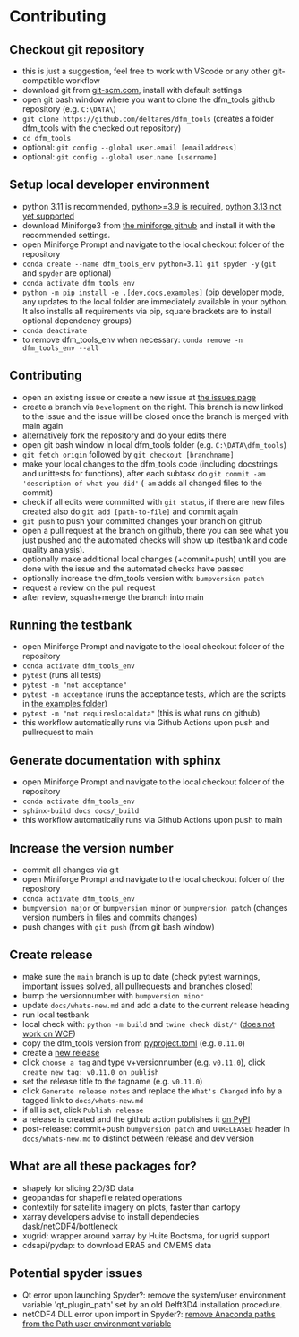# Contributing

## Checkout git repository

- this is just a suggestion, feel free to work with VScode or any other git-compatible workflow
- download git from [git-scm.com](https://git-scm.com/download/win), install with default settings
- open git bash window where you want to clone the dfm_tools github repository (e.g. `C:\DATA\`)
- `git clone https://github.com/deltares/dfm_tools` (creates a folder dfm_tools with the checked out repository)
- `cd dfm_tools`
- optional: `git config --global user.email [emailaddress]`
- optional: `git config --global user.name [username]`

## Setup local developer environment

- python 3.11 is recommended, [python>=3.9 is required](https://github.com/Deltares/dfm_tools/issues/267), [python 3.13 not yet supported](https://github.com/Deltares/dfm_tools/issues/559)
- download Miniforge3 from [the miniforge github](https://github.com/conda-forge/miniforge?tab=readme-ov-file#download) and install it with the recommended settings.
- open Miniforge Prompt and navigate to the local checkout folder of the repository
- `conda create --name dfm_tools_env python=3.11 git spyder -y` (`git` and `spyder` are optional)
- `conda activate dfm_tools_env`
- `python -m pip install -e .[dev,docs,examples]` (pip developer mode, any updates to the local folder are immediately available in your python. It also installs all requirements via pip, square brackets are to install optional dependency groups)
- `conda deactivate`
- to remove dfm_tools_env when necessary: `conda remove -n dfm_tools_env --all`

## Contributing

- open an existing issue or create a new issue at [the issues page](https://github.com/Deltares/dfm_tools/issues)
- create a branch via `Development` on the right. This branch is now linked to the issue and the issue will be closed once the branch is merged with main again
- alternatively fork the repository and do your edits there
- open git bash window in local dfm_tools folder (e.g. `C:\DATA\dfm_tools`)
- `git fetch origin` followed by `git checkout [branchname]`
- make your local changes to the dfm_tools code (including docstrings and unittests for functions), after each subtask do `git commit -am 'description of what you did'` (`-am` adds all changed files to the commit)
- check if all edits were committed with `git status`, if there are new files created also do `git add [path-to-file]` and commit again
- `git push` to push your committed changes your branch on github
- open a pull request at the branch on github, there you can see what you just pushed and the automated checks will show up (testbank and code quality analysis).
- optionally make additional local changes (+commit+push) untill you are done with the issue and the automated checks have passed
- optionally increase the dfm_tools version with: `bumpversion patch`
- request a review on the pull request
- after review, squash+merge the branch into main

## Running the testbank

- open Miniforge Prompt and navigate to the local checkout folder of the repository
- `conda activate dfm_tools_env`
- `pytest` (runs all tests)
- `pytest -m "not acceptance"`
- `pytest -m acceptance` (runs the acceptance tests, which are the scripts in [the examples folder](https://github.com/Deltares/dfm_tools/tree/main/tests/examples))
- `pytest -m "not requireslocaldata"` (this is what runs on github)
- this workflow automatically runs via Github Actions upon push and pullrequest to main

## Generate documentation with sphinx

- open Miniforge Prompt and navigate to the local checkout folder of the repository
- `conda activate dfm_tools_env`
- `sphinx-build docs docs/_build`
- this workflow automatically runs via Github Actions upon push to main

## Increase the version number

- commit all changes via git
- open Miniforge Prompt and navigate to the local checkout folder of the repository
- `conda activate dfm_tools_env`
- `bumpversion major` or `bumpversion minor` or `bumpversion patch` (changes version numbers in files and commits changes)
- push changes with `git push` (from git bash window)

## Create release

- make sure the `main` branch is up to date (check pytest warnings, important issues solved, all pullrequests and branches closed)
- bump the versionnumber with `bumpversion minor`
- update `docs/whats-new.md` and add a date to the current release heading
- run local testbank
- local check with: `python -m build` and `twine check dist/*` ([does not work on WCF](https://github.com/pypa/setuptools/issues/4133))
- copy the dfm_tools version from [pyproject.toml](https://github.com/Deltares/dfm_tools/blob/main/pyproject.toml) (e.g. `0.11.0`)
- create a [new release](https://github.com/Deltares/dfm_tools/releases/new)
- click `choose a tag` and type v+versionnumber (e.g. `v0.11.0`), click `create new tag: v0.11.0 on publish`
- set the release title to the tagname (e.g. `v0.11.0`)
- click `Generate release notes` and replace the `What's Changed` info by a tagged link to `docs/whats-new.md`
- if all is set, click `Publish release`
- a release is created and the github action publishes it [on PyPI](https://pypi.org/project/dfm-tools)
- post-release: commit+push `bumpversion patch` and `UNRELEASED` header in `docs/whats-new.md` to distinct between release and dev version

## What are all these packages for?

- shapely for slicing 2D/3D data
- geopandas for shapefile related operations
- contextily for satellite imagery on plots, faster than cartopy
- xarray developers advise to install dependecies dask/netCDF4/bottleneck
- xugrid: wrapper around xarray by Huite Bootsma, for ugrid support
- cdsapi/pydap: to download ERA5 and CMEMS data

## Potential spyder issues

- Qt error upon launching Spyder?: remove the system/user environment variable 'qt_plugin_path' set by an old Delft3D4 installation procedure.
- netCDF4 DLL error upon import in Spyder?: [remove Anaconda paths from the Path user environment variable](https://github.com/spyder-ide/spyder/issues/19220)

